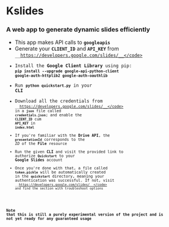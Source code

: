 # Kslides

### A web app to generate dynamic slides efficiently

* This app makes API calls to <code>__googleapis__</code>
* Generate your <code>__CLIENT_ID__</code> and <code>__API_KEY__</code> from <code>__https://developers.google.com/slides/__</code>
* Install the __Google Client Library__ using pip:
      <code>__pip install --upgrade google-api-python-client google-auth-httplib2 google-auth-oauthlib__</code>
* Run <code>__python quickstart.py__</code> in your __CLI__
* Download all the credentials from <code>__https://developers.google.com/slides/__</code> in a <code>__json__</code> file called <code>__credentials.json__</code>; and enable the <code>__CLIENT_ID__</code> cum <code>__API_KEY__</code> in <code>__index.html__</code>
* If you're familiar with the __Drive API__, the <code>__presentationId__</code> corresponds to the _ID_ of the __File__ resource
* Run the given __CLI__ and visit the provided link to authorize <code>__Quickstart__</code> to your __Google Slides__ account
* Once you're done with that, a file called <code>__token.pickle__</code> will be automatically created in the <code>__quickstart__</code> directory, meaning your authentication was successful. If not, visit <code>__https://developers.google.com/slides/__</code> and find the section with troubleshoot options


### Note that this is still a purely experimental version of the project and is not yet ready for any guaranteed usage
